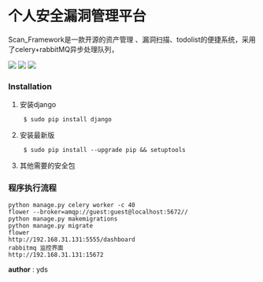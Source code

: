 # 个人安全漏洞管理平台

 Scan_Framework是一款开源的资产管理 、漏洞扫描、todolist的便捷系统，采用了celery+rabbitMQ异步处理队列，
 
 

![](https://i.imgur.com/wbflwiu.jpg)
![](https://i.imgur.com/HXtKczn.png)
![](https://i.imgur.com/sweC238.png)


### Installation

1. 安装django

    	$ sudo pip install django
    	
2. 安装最新版
 
    	$ sudo pip install --upgrade pip && setuptools
3. 其他需要的安全包

 		
 		
### 程序执行流程
	python manage.py celery worker -c 40
	flower --broker=amqp://guest:guest@localhost:5672//
	python manage.py makemigrations
	python manage.py migrate
	flower
	http://192.168.31.131:5555/dashboard
	rabbitmq 监控界面
	http://192.168.31.131:15672
	


__author__ : yds
